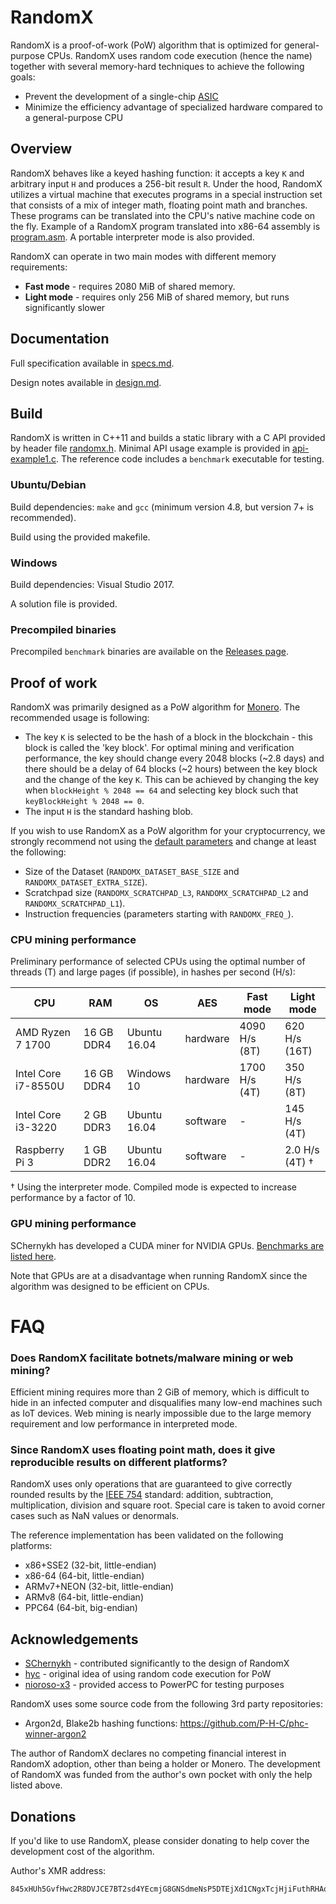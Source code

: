 # RandomX
RandomX is a proof-of-work (PoW) algorithm that is optimized for general-purpose CPUs. RandomX uses random code execution (hence the name) together with several memory-hard techniques to achieve the following goals:

* Prevent the development of a single-chip [ASIC](https://en.wikipedia.org/wiki/Application-specific_integrated_circuit)
* Minimize the efficiency advantage of specialized hardware compared to a general-purpose CPU

## Overview

RandomX behaves like a keyed hashing function: it accepts a key `K` and arbitrary input `H` and produces a 256-bit result `R`. Under the hood, RandomX utilizes a virtual machine that executes programs in a special instruction set that consists of a mix of integer math, floating point math and branches. These programs can be translated into the CPU's native machine code on the fly. Example of a RandomX program translated into x86-64 assembly is [program.asm](doc/program.asm). A portable interpreter mode is also provided.

RandomX can operate in two main modes with different memory requirements:

* **Fast mode** - requires 2080 MiB of shared memory.
* **Light mode** - requires only 256 MiB of shared memory, but runs significantly slower

## Documentation

Full specification available in [specs.md](doc/specs.md).

Design notes available in [design.md](doc/design.md).

## Build

RandomX is written in C++11 and builds a static library with a C API provided by header file [randomx.h](src/randomx.h). Minimal API usage example is provided in [api-example1.c](src/tests/api-example1.c). The reference code includes a `benchmark` executable for testing.

### Ubuntu/Debian

Build dependencies: `make` and `gcc` (minimum version 4.8, but version 7+ is recommended).

Build using the provided makefile.

### Windows

Build dependencies: Visual Studio 2017.

A solution file is provided.

### Precompiled binaries

Precompiled `benchmark` binaries are available on the [Releases page](https://github.com/tevador/RandomX/releases).

## Proof of work

RandomX was primarily designed as a PoW algorithm for [Monero](https://www.getmonero.org/). The recommended usage is following:

* The key `K` is selected to be the hash of a block in the blockchain - this block is called the 'key block'. For optimal mining and verification performance, the key should change every 2048 blocks (~2.8 days) and there should be a delay of 64 blocks (~2 hours) between the key block and the change of the key `K`. This can be achieved by changing the key when `blockHeight % 2048 == 64` and selecting key block such that `keyBlockHeight % 2048 == 0`.
* The input `H` is the standard hashing blob.

If you wish to use RandomX as a PoW algorithm for your cryptocurrency, we strongly recommend not using the [default parameters](src/configuration.h) and change at least the following:

* Size of the Dataset (`RANDOMX_DATASET_BASE_SIZE` and `RANDOMX_DATASET_EXTRA_SIZE`).
* Scratchpad size (`RANDOMX_SCRATCHPAD_L3`, `RANDOMX_SCRATCHPAD_L2` and `RANDOMX_SCRATCHPAD_L1`).
* Instruction frequencies (parameters starting with `RANDOMX_FREQ_`).

### CPU mining performance
Preliminary performance of selected CPUs using the optimal number of threads (T) and large pages (if possible), in hashes per second (H/s):

|CPU|RAM|OS|AES|Fast mode|Light mode|
|---|---|--|---|---------|--------------|
AMD Ryzen 7 1700|16 GB DDR4|Ubuntu 16.04|hardware|4090 H/s (8T)|620 H/s (16T)|
Intel Core i7-8550U|16 GB DDR4|Windows 10|hardware|1700 H/s (4T)|350 H/s (8T)|
Intel Core i3-3220|2 GB DDR3|Ubuntu 16.04|software|-|145 H/s (4T)|
Raspberry Pi 3|1 GB DDR2|Ubuntu 16.04|software|-|2.0 H/s (4T) †|

† Using the interpreter mode. Compiled mode is expected to increase performance by a factor of 10.

### GPU mining performance

SChernykh has developed a CUDA miner for NVIDIA GPUs. [Benchmarks are listed here](https://github.com/SChernykh/RandomX_CUDA).

Note that GPUs are at a disadvantage when running RandomX since the algorithm was designed to be efficient on CPUs.

# FAQ

### Does RandomX facilitate botnets/malware mining or web mining?
Efficient mining requires more than 2 GiB of memory, which is difficult to hide in an infected computer and disqualifies many low-end machines such as IoT devices. Web mining is nearly impossible due to the large memory requirement and low performance in interpreted mode.

### Since RandomX uses floating point math, does it give reproducible results on different platforms?

RandomX uses only operations that are guaranteed to give correctly rounded results by the [IEEE 754](https://en.wikipedia.org/wiki/IEEE_754) standard: addition, subtraction, multiplication, division and square root. Special care is taken to avoid corner cases such as NaN values or denormals.

The reference implementation has been validated on the following platforms:
* x86+SSE2 (32-bit, little-endian)
* x86-64 (64-bit, little-endian)
* ARMv7+NEON (32-bit, little-endian)
* ARMv8 (64-bit, little-endian)
* PPC64 (64-bit, big-endian)

## Acknowledgements
* [SChernykh](https://github.com/SChernykh) - contributed significantly to the design of RandomX
* [hyc](https://github.com/hyc) - original idea of using random code execution for PoW
* [nioroso-x3](https://github.com/nioroso-x3) - provided access to PowerPC for testing purposes

RandomX uses some source code from the following 3rd party repositories:
* Argon2d, Blake2b hashing functions: https://github.com/P-H-C/phc-winner-argon2

The author of RandomX declares no competing financial interest in RandomX adoption, other than being a holder or Monero. The development of RandomX was funded from the author's own pocket with only the help listed above.

## Donations

If you'd like to use RandomX, please consider donating to help cover the development cost of the algorithm.

Author's XMR address:
```
845xHUh5GvfHwc2R8DVJCE7BT2sd4YEcmjG8GNSdmeNsP5DTEjXd1CNgxTcjHjiFuthRHAoVEJjM7GyKzQKLJtbd56xbh7V
```
